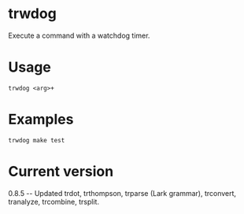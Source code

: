 # trwdog

Execute a command with a watchdog timer.

# Usage

    trwdog <arg>+

# Examples

    trwdog make test

# Current version

0.8.5 -- Updated trdot, trthompson, trparse (Lark grammar), trconvert, tranalyze, trcombine, trsplit.
